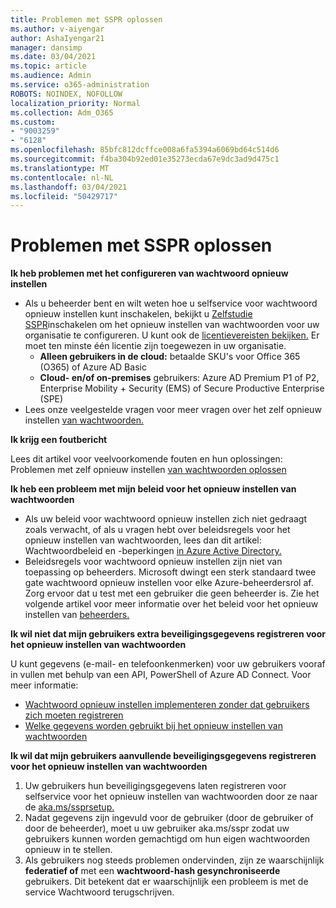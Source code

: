 ```yaml
---
title: Problemen met SSPR oplossen
ms.author: v-aiyengar
author: AshaIyengar21
manager: dansimp
ms.date: 03/04/2021
ms.topic: article
ms.audience: Admin
ms.service: o365-administration
ROBOTS: NOINDEX, NOFOLLOW
localization_priority: Normal
ms.collection: Adm_O365
ms.custom:
- "9003259"
- "6128"
ms.openlocfilehash: 85bfc812dcffce008a6fa5394a6069bd64c514d6
ms.sourcegitcommit: f4ba304b92ed01e35273ecda67e9dc3ad9d475c1
ms.translationtype: MT
ms.contentlocale: nl-NL
ms.lasthandoff: 03/04/2021
ms.locfileid: "50429717"
---
```

# <a name="troubleshoot-sspr"></a>Problemen met SSPR oplossen

**Ik heb problemen met het configureren van wachtwoord opnieuw instellen**

- Als u beheerder bent en wilt weten hoe u selfservice voor wachtwoord opnieuw instellen kunt inschakelen, bekijkt u [Zelfstudie SSPR](https://docs.microsoft.com/azure/active-directory/authentication/tutorial-enable-sspr)inschakelen om het opnieuw instellen van wachtwoorden voor uw organisatie te configureren. U kunt ook de [licentievereisten bekijken.](https://docs.microsoft.com/azure/active-directory/authentication/concept-sspr-licensing?WT.mc_id=Portal-Microsoft_Azure_Support) Er moet ten minste één licentie zijn toegewezen in uw organisatie.
    - **Alleen gebruikers in de cloud:** betaalde SKU's voor Office 365 (O365) of Azure AD Basic
    - **Cloud- en/of on-premises** gebruikers: Azure AD Premium P1 of P2, Enterprise Mobility + Security (EMS) of Secure Productive Enterprise (SPE)
- Lees onze veelgestelde vragen voor meer vragen over het zelf opnieuw instellen [van wachtwoorden.](https://docs.microsoft.com/azure/active-directory/authentication/active-directory-passwords-faq?WT.mc_id=Portal-Microsoft_Azure_Support)

**Ik krijg een foutbericht**

Lees dit artikel voor veelvoorkomende fouten en hun oplossingen: Problemen met zelf opnieuw instellen [van wachtwoorden oplossen](https://docs.microsoft.com/azure/active-directory/authentication/active-directory-passwords-troubleshoot?WT.mc_id=Portal-Microsoft_Azure_Support)

**Ik heb een probleem met mijn beleid voor het opnieuw instellen van wachtwoorden**

- Als uw beleid voor wachtwoord opnieuw instellen zich niet gedraagt zoals verwacht, of als u vragen hebt over beleidsregels voor het opnieuw instellen van wachtwoorden, lees dan dit artikel: Wachtwoordbeleid en -beperkingen [in Azure Active Directory.](https://docs.microsoft.com/azure/active-directory/authentication/concept-sspr-policy?WT.mc_id=Portal-Microsoft_Azure_Support)
- Beleidsregels voor wachtwoord opnieuw instellen zijn niet van toepassing op beheerders. Microsoft dwingt een sterk standaard twee gate wachtwoord opnieuw instellen voor elke Azure-beheerdersrol af. Zorg ervoor dat u test met een gebruiker die geen beheerder is. Zie het volgende artikel voor meer informatie over het beleid voor het opnieuw instellen van [beheerders.](https://docs.microsoft.com/azure/active-directory/authentication/concept-sspr-policy?WT.mc_id=Portal-Microsoft_Azure_Support#administrator-reset-policy-differences)

**Ik wil niet dat mijn gebruikers extra beveiligingsgegevens registreren voor het opnieuw instellen van wachtwoorden**

U kunt gegevens (e-mail- en telefoonkenmerken) voor uw gebruikers vooraf in vullen met behulp van een API, PowerShell of Azure AD Connect. Voor meer informatie:

- [Wachtwoord opnieuw instellen implementeren zonder dat gebruikers zich moeten registreren](https://docs.microsoft.com/azure/active-directory/active-directory-passwords-data?WT.mc_id=Portal-Microsoft_Azure_Support#set-and-read-authentication-data-using-powershell)
- [Welke gegevens worden gebruikt bij het opnieuw instellen van wachtwoorden](https://docs.microsoft.com/azure/active-directory/active-directory-passwords-data?WT.mc_id=Portal-Microsoft_Azure_Support)

**Ik wil dat mijn gebruikers aanvullende beveiligingsgegevens registreren voor het opnieuw instellen van wachtwoorden**

1. Uw gebruikers hun beveiligingsgegevens laten registreren voor selfservice voor het opnieuw instellen van wachtwoorden door ze naar de [aka.ms/ssprsetup.](https://mysignins.microsoft.com/security-info)
1. Nadat gegevens zijn ingevuld voor de gebruiker (door de gebruiker [](https://passwordreset.microsoftonline.com/) of door de beheerder), moet u uw gebruiker aka.ms/sspr zodat uw gebruikers kunnen worden gemachtigd om hun eigen wachtwoorden opnieuw in te stellen.
1. Als gebruikers nog steeds problemen ondervinden, zijn ze waarschijnlijk **federatief of** met een **wachtwoord-hash gesynchroniseerde** gebruikers. Dit betekent dat er waarschijnlijk een probleem is met de service Wachtwoord terugschrijven.